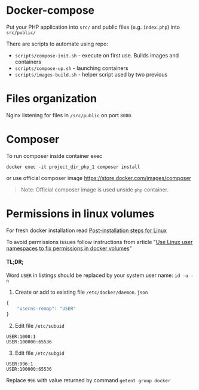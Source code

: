 Docker-compose
==============

Put your PHP application into `src/` and public files (e.g. `index.php`) into `src/public/`

There are scripts to automate using repo:

* `scripts/compose-init.sh` - execute on first use. Builds images and containers
* `scripts/compose-up.sh` - launching containers
* `scripts/images-build.sh` - helper script used by two previous

Files organization
==================

Nginx listening for files in `/src/public` on port `8080`.

Composer
========

To run composer inside container exec

```
docker exec -it project_dir_php_1 composer install
```

or use official composer image https://store.docker.com/images/composer

> Note: Official composer image is used unside `php` container.

Permissions in linux volumes
===========================

For fresh docker installation read [Post-installation steps for Linux](https://docs.docker.com/install/linux/linux-postinstall/)

To avoid permissions issues follow instructions from article 
"[Use Linux user namespaces to fix permissions in docker volumes](https://www.jujens.eu/posts/en/2017/Jul/02/docker-userns-remap/)"

#### TL;DR;

Word `USER` in listings should be replaced by your system user name: `id -u -n`


1. Create or add to existing file `/etc/docker/daemon.json`

```javascript
{
    "userns-remap": "USER"
}
```

2. Edit file `/etc/subuid`

```
USER:1000:1
USER:100000:65536
```


3. Edit file `/etc/subgid`

```
USER:996:1
USER:100000:65536
```

Replace `996` with value returned by command `getent group docker` 

